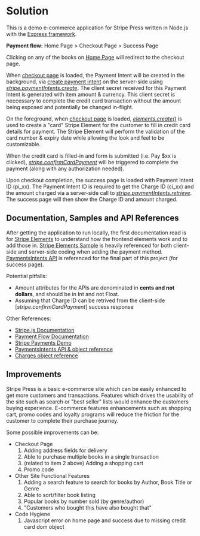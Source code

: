 # Solution
This is a demo e-commerce application for Stripe Press written in Node.js with the [Express framework](https://expressjs.com/).

**Payment flow:** Home Page > Checkout Page > Success Page

Clicking on any of the books on [Home Page](http://localhost:3000) will redirect to the checkout page.

When [checkout page](http://localhost:3000/checkout?item=1) is loaded, the Payment Intent will be created in the background, via [create payment intent](http://localhost:3000/create-payment-intent?item=1) on the server-side using [*stripe.paymentIntents.create*](https://stripe.com/docs/api/payment_intents/create). The client secret received for this Payment Intent is generated with item amount & currency. This client secret is neccessary to complete the credit card transaction without the amount being exposed and potentially be changed in-flight.

On the foreground, when [checkout page](http://localhost:3000/checkout?item=1) is loaded, [*elements.create()*](https://stripe.com/docs/js/elements_object/create_element?type=card) is used to create a "card" Stripe Element for the customer to fill in credit card details for payment. The Stripe Element will perform the validation of the card number & expiry date while allowing the look and feel to be customizable.

When the credit card is filled-in and form is submitted (i.e. Pay $xx is clicked), [*stripe.confirmCardPayment*](https://stripe.com/docs/js/payment_intents/confirm_card_payment) will be triggered to complete the payment (along with any authorization needed).

Upon checkout completion, the success page is loaded with Payment Intent ID (pi_xx). The Payment Intent ID is required to get the Charge ID (ci_xx) and the amount charged via a server-side call to [*stripe.paymentIntents.retrieve*](https://stripe.com/docs/api/payment_intents/retrieve). The success page will then show the Charge ID and amount charged.

## Documentation, Samples and API References
After getting the application to run locally, the first documentation read is for [Stripe Elements](https://stripe.com/docs/stripe-js) to understand how the frontend elements work and to add those in. [Stripe Elements Sample](https://github.com/stripe/elements-examples) is heavily referenced for both client-side and server-side coding when adding the payment method. [PaymentsIntents API](https://stripe.com/docs/api/payment_intents) is referenced for the final part of this project (for success page).

Potential pitfalls:
- Amount attributes for the APIs are denominated in **cents and not dollars**, and should be in Int and not Float.
- Assuming that Charge ID can be retrived from the client-side [*stripe.confirmCardPayment*] success response

Other References:
- [Stripe.js Documentation](https://stripe.com/docs/js)
- [Payment Flow Documentation](https://stripe.com/docs/payments/integration-builder)
- [Stripe Payments Demo](https://github.com/stripe/stripe-payments-demo)
- [PaymentsIntents API & object reference](https://stripe.com/docs/api/payment_intents)
- [Charges object reference](https://stripe.com/docs/api/charges/object)

## Improvements
Stripe Press is a basic e-commerce site which can be easily enhanced to get more customers and transactions.
Features which drives the usability of the site such as search or "best seller" lists would enhance the customers buying experience.
E-commerce features enhancements such as shopping cart, promo codes and loyalty programs will reduce the friction for the customer to complete their purchase journey.

Some possible improvements can be:
- Checkout Page
  1. Adding address fields for delivery
  2. Able to purchase multiple books in a single transaction
  3. (related to item 2 above) Adding a shopping cart  
  4. Promo code
- Other Site Functional Features
  1. Adding a search feature to search for books by Author, Book Title or Genre
  2. Able to sort/filter book listing
  3. Popular books by number sold (by genre/author)
  4. "Customers who bought this have also bought that"
 - Code Hygiene
   1. Javascript error on home page and success due to missing credit card dom object
